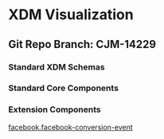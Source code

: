# XDM Visualization
## Git Repo Branch: CJM-14229
### Standard XDM Schemas
### Standard Core Components
### Extension Components
[facebook.facebook-conversion-event](http://opensource.adobe.com/xdmVisualization/prod/CJM-14229/facebook.facebook-conversion-event.html)<br/>
